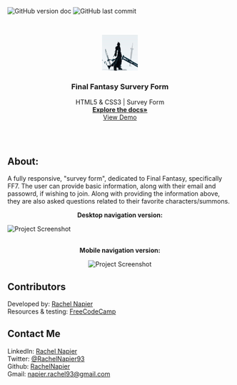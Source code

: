 <!-- PROJECT SHIELDS -->

![GitHub version doc](https://img.shields.io/badge/Version-1.0.0-red)
![GitHub last commit](https://img.shields.io/github/last-commit/RachelNapier/final-fantasy-survey-form?style=flat-square)

<!-- PROJECT LOGO -->

<br />
<p align="center">
  <a href="https://rachelnapier.github.io/final-fantasy-survery-form/">
    <img src="images/ff7-icon.jpg" alt="Logo" width="80" height="80">
  </a>

  <h3 align="center"><strong>Final Fantasy Survery Form
</strong></h3>

  <p align="center">
        HTML5 & CSS3 | Survey Form 
    <br />
    <a href="https://github.com/RachelNapier/final-fantasy-survey-form"><strong>Explore the docs»</strong></a>
    <br />
    <a href="https://rachelnapier.github.io/final-fantasy-survey-form/">View Demo</a>
  </p>
</p>
<br>
<br>

<!-- ABOUT -->

## <strong>About:</strong>

A fully responsive, "survey form", dedicated to Final Fantasy, specifically FF7.
The user can provide basic information, along with their email and passowrd,
if wishing to join. Along with providing the information above, they are also asked questions
related to their favorite characters/summons.

<p align="center"><strong>Desktop navigation version:</strong></p>

![Project Screenshot](images/demo-lg.gif)
<br>
<br>

<p align="center"><strong>Mobile navigation version:</strong></
<br>

<div align="center">

![Project Screenshot](images/demo-sm.gif)

</div>

<!-- CONTRIBUTORS -->

## <strong>Contributors</strong>

Developed by: [Rachel Napier](https://github.com/RachelNapier)<br>
Resources & testing: [FreeCodeCamp](https://www.freecodecamp.org)<br>

<!-- CONTACT -->

## <strong>Contact Me</strong>

LinkedIn: [Rachel Napier](https://www.linkedin.com/in/rachelnapierx)<br>
Twitter: [@RachelNapier93](https://twitter.com/RachelNapier93)<br>
Github: [RachelNapier](https://github.com/RachelNapier)<br>
Gmail: napier.rachel93@gmail.com
